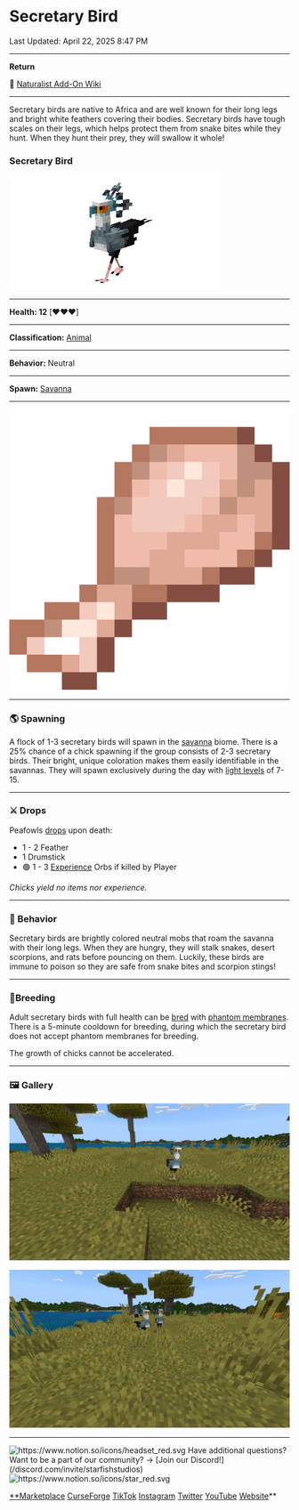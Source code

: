 # Secretary Bird

Last Updated: April 22, 2025 8:47 PM

---

**Return**

🐻 [Naturalist Add-On Wiki](/www.notion.so/1a7a9a61c3f1800c8e32e893d6e7f430?pvs=21)

---

Secretary birds are native to Africa and are well known for their long legs and bright white feathers covering their bodies. Secretary birds have tough scales on their legs, which helps protect them from snake bites while they hunt. When they hunt their prey, they will swallow it whole!

<aside>

### **Secretary Bird**

![secretary_bird.gif](secretary_bird.gif)

---

**Health: 12** [♥️♥️♥️]

---

**Classification:** [Animal](/minecraft.fandom.com/wiki/Animal)

---

**Behavior:** Neutral

---

**Spawn:** [Savanna](/minecraft.wiki/w/Savanna)

---

![drumstick.png](drumstick.png)

</aside>

---

### 🌎 Spawning

A flock of 1-3 secretary birds will spawn in the [savanna](/minecraft.wiki/w/Savanna) biome. There is a 25% chance of a chick spawning if the group consists of 2-3 secretary birds. Their bright, unique coloration makes them easily identifiable in the savannas. They will spawn exclusively during the day with [light levels](/minecraft.fandom.com/wiki/Light) of 7-15.

---

### ⚔️ Drops

Peafowls [drops](/minecraft.fandom.com/wiki/Drops) upon death:

- 1 - 2 Feather
- 1 Drumstick
- 🟢 1 - 3 [Experience](/minecraft.fandom.com/wiki/Experience) Orbs if killed by Player

*Chicks yield no items nor experience.*

---

### 🧠 Behavior

Secretary birds are brightly colored neutral mobs that roam the savanna with their long legs. When they are hungry, they will stalk snakes, desert scorpions, and rats before pouncing on them. Luckily, these birds are immune to poison so they are safe from snake bites and scorpion stings!

---

### 🥚Breeding

Adult secretary birds with full health can be [bred](/minecraft.fandom.com/wiki/Breeding) with [phantom membranes](/minecraft.wiki/w/Phantom_Membrane). There is a 5-minute cooldown for breeding, during which the secretary bird does not accept phantom membranes for breeding.

The growth of chicks cannot be accelerated.

---

### 🖼️ Gallery

![birb.PNG](birb.png)

![secretary_birds.PNG](secretary_birds.png)

---

<aside>
<img src="https://www.notion.so/icons/headset_red.svg" alt="https://www.notion.so/icons/headset_red.svg" width="40px" /> Have additional questions? Want to be a part of our community? → [Join our Discord!](/discord.com/invite/starfishstudios)

</aside>

<aside>
<img src="https://www.notion.so/icons/star_red.svg" alt="https://www.notion.so/icons/star_red.svg" width="40px" />

[**Marketplace](/www.minecraft.net/en-us/marketplace/creator?name=Starfish%20Studios)      [CurseForge](/www.curseforge.com/members/starfish_studios/projects)      [TikTok](/www.tiktok.com/@starfishstudios)      [Instagram](/www.instagram.com/starfishstudiosinc/)      [Twitter](/twitter.com/starfishstudios)      [YouTube](/www.youtube.com/@starfishstudios)      [Website](/starfish-studios.com/)**

</aside>
